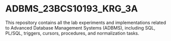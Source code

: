 # ADBMS_23BCS10193_KRG_3A
This repository contains all the lab experiments and implementations related to Advanced Database Management Systems (ADBMS), including SQL, PL/SQL, triggers, cursors, procedures, and normalization tasks.
